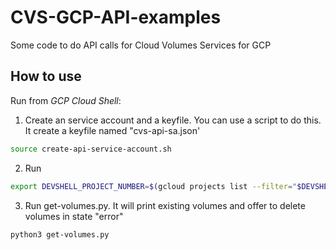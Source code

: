 # CVS-GCP-API-examples
Some code to do API calls for Cloud Volumes Services for GCP

## How to use
Run from *GCP Cloud Shell*:

1) Create an service account and a keyfile. You can use a script to do this. It create a keyfile named "cvs-api-sa.json'
```bash
source create-api-service-account.sh
```
2) Run
```bash
export DEVSHELL_PROJECT_NUMBER=$(gcloud projects list --filter="$DEVSHELL_PROJECT_ID" --format="value(PROJECT_NUMBER)")
```
3) Run get-volumes.py. It will print existing volumes and offer to delete volumes in state "error"
```bash
python3 get-volumes.py
```
